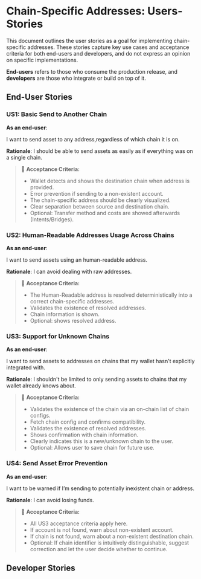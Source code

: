 # Chain-Specific Addresses: Users-Stories

This document outlines the user stories as a goal for implementing chain-specific addresses. These stories capture key use cases and acceptance criteria for both end-users and developers, and do not express an opinion on specific implementations.

**End-users** refers to those who consume the production release, and **developers** are those who integrate or build on top of it.

## End-User Stories

### US1: Basic Send to Another Chain

**As an end-user**:

I want to send asset to any address,regardless of which chain it is on.

**Rationale**: I should be able to send assets as easily as if everything was on a single chain.

> 📌
> **Acceptance Criteria:**
> - Wallet detects and shows the destination chain when address is provided.
> - Error prevention if sending to a non-existent account.
> - The chain-specific address should be clearly visualized.
> - Clear separation between source and destination chain.
> - Optional: Transfer method and costs are showed afterwards (Intents/Bridges).

### US2: Human-Readable Addresses Usage Across Chains

**As an end-user**:

I want to send assets using an human-readable address.

**Rationale**: I can avoid dealing with raw addresses.

> 📌
> **Acceptance Criteria:**
> - The Human-Readable address is resolved deterministically into a correct chain-specific addresses.
> - Validates the existence of resolved addresses.
> - Chain information is shown.
> - Optional: shows resolved address.

### US3: Support for Unknown Chains

**As an end-user**:

I want to send assets to addresses on chains that my wallet hasn't explicitly integrated with.

**Rationale**: I shouldn't be limited to only sending assets to chains that my wallet already knows about.

> 📌
> **Acceptance Criteria:**
>  - Validates the existence of the chain via an on-chain list of chain configs.
> - Fetch chain config and confirms compatibility.
> - Validates the existence of resolved addresses.
> - Shows confirmation with chain information.
> - Clearly indicates this is a new/unknown chain to the user.
> - Optional: Allows user to save chain for future use.

### US4: Send Asset Error Prevention

**As an end-user**:

I want to be warned if I’m sending to potentially inexistent chain or address.

**Rationale**: I can avoid losing funds.

> 📌
> **Acceptance Criteria:**
> - All US3 acceptance criteria apply here.
> - If account is not found, warn about non-existent account.
> - If chain is not found, warn about a non-existent destination chain.
> - Optional: If chain identifier is intuitively distinguishable, suggest correction and let the user decide whether to continue.

## Developer Stories


